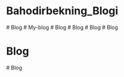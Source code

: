 # Bahodirbekning_Blogi
#   B l o g  
 #   M y - b l o g  
 #   B l o g  
 #   B l o g  
 #   B l o g  
 # Blog
# Blog
#   B l o g  
 